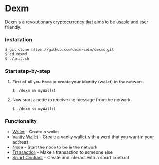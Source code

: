 # Dexm

Dexm is a revolutionary cryptocurrency that aims to be usable and user friendly.

### Installation

```sh
$ git clone https://github.com/dexm-coin/dexmd.git
$ cd dexmd
$ ./init.sh
```

### Start step-by-step

1) First of all you have to create your identity (wallet) in the network.

    ```sh
    $ ./dexm mw myWallet
    ```

2) Now start a node to receive the message from the network.

    ```sh
    $ ./dexm sn myWallet
    ```

### Functionality

* [Wallet](https://github.com/dexm-coin/dexmd/wiki/Functionality) - Create a wallet
* [Vanity Wallet](https://github.com/dexm-coin/dexmd/wiki/Functionality) - Create a vanity wallet with a word that you want in your address
* [Node](https://github.com/dexm-coin/dexmd/wiki/Functionality) - Start the node to be in the network
* [Transaction](https://github.com/dexm-coin/dexmd/wiki/Functionality) - Make a transaction to someone else
* [Smart Contract](https://github.com/dexm-coin/dexmd/wiki/Functionality) - Create and interact with a smart contract
